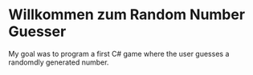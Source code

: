 # Willkommen zum Random Number Guesser

My goal was to program a first C# game where the user guesses a randomdly generated number.
